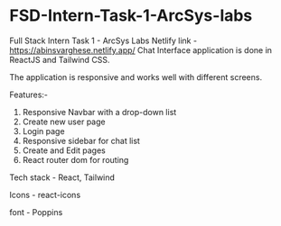# FSD-Intern-Task-1-ArcSys-labs
Full Stack Intern Task 1 - ArcSys Labs
Netlify link - https://abinsvarghese.netlify.app/
Chat Interface application is done in ReactJS and Tailwind CSS.

The application is responsive and works well with different screens.

Features:-
1. Responsive Navbar with a drop-down list
2. Create new user page
3. Login page
4. Responsive sidebar for chat list
5. Create and Edit pages
6. React router dom for routing


Tech stack - React, Tailwind

Icons - react-icons

font - Poppins
